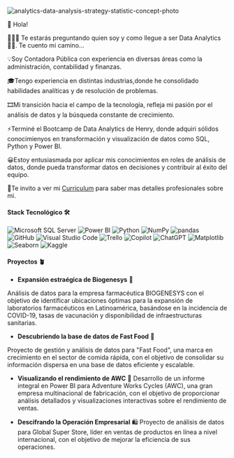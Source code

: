 ![analytics-data-analysis-strategy-statistic-concept-photo](https://github.com/user-attachments/assets/d9ce49ca-711a-4bd9-9c3b-2dfdc67c7881)



👋 Hola!

👨🏻‍💻 Te estarás preguntando quien soy y como llegue a ser Data Analytics 🕵🏼. Te cuento mi camino...

💡Soy Contadora Pública con experiencia en diversas áreas como la administración, contabilidad y finanzas.

🎓Tengo experiencia en distintas industrias,donde he consolidado habilidades analíticas y de resolución de problemas.

🎞️Mi transición hacia el campo de la tecnología, refleja mi pasión por el análisis de datos y la búsqueda constante de crecimiento.

⚡Terminé el Bootcamp de Data Analytics de Henry, donde adquiri sólidos conocimienyos en transformación y visualización de datos como SQL, Python y Power BI. 

😀Estoy entusiasmada por aplicar mis conocimientos en roles de análisis de datos, donde pueda transformar datos en decisiones y contribuir al éxito del equipo.

📎Te invito a ver mi [Curriculum](https://github.com/user-attachments/files/16397398/Antonella-Castillo-CV-Analista-de-Datos.pdf) para saber mas detalles profesionales sobre mi.


#### Stack Tecnológico 🛠 

![Microsoft SQL Server](https://img.shields.io/badge/Microsoft%20SQL%20Server-CC2927?style=for-the-badge&logo=microsoft-sql-server&logoColor=white) ![Power BI](https://img.shields.io/badge/Power%20BI-F2C811?style=for-the-badge&logo=power-bi&logoColor=black) ![Python](https://img.shields.io/badge/Python-3776AB?style=for-the-badge&logo=python&logoColor=white) ![NumPy](https://img.shields.io/badge/NumPy-013243?style=for-the-badge&logo=numpy&logoColor=white) ![pandas](https://img.shields.io/badge/pandas-150458?style=for-the-badge&logo=pandas&logoColor=white) ![GitHub](https://img.shields.io/badge/GitHub-181717?style=for-the-badge&logo=github&logoColor=white) ![Visual Studio Code](https://img.shields.io/badge/Visual%20Studio%20Code-0078D4?style=for-the-badge&logo=visual-studio-code&logoColor=white) ![Trello](https://img.shields.io/badge/Trello-0052CC?style=for-the-badge&logo=trello&logoColor=white)  ![Copilot](https://img.shields.io/badge/Copilot-000000?style=for-the-badge&logo=github-copilot&logoColor=white) ![ChatGPT](https://img.shields.io/badge/ChatGPT-412991?style=for-the-badge&logo=openai&logoColor=white) ![Matplotlib](https://img.shields.io/badge/Matplotlib-3776AB?style=for-the-badge&logo=matplotlib&logoColor=white) ![Seaborn](https://img.shields.io/badge/Seaborn-3776AB?style=for-the-badge&logo=seaborn&logoColor=white) ![Kaggle](https://img.shields.io/badge/Kaggle-20BEFF?style=for-the-badge&logo=kaggle&logoColor=white)

#### Proyectos 🪴

* **Expansión estraégica de Biogenesys** 💉
  
Análisis de datos para la empresa farmacéutica BIOGENESYS con el objetivo de identificar ubicaciones óptimas para la expansión de laboratorios farmacéuticos en Latinoamérica, basándose en la incidencia de COVID-19, tasas de vacunación y disponibilidad de infraestructuras sanitarias.

* **Descubriendo la base de datos de Fast Food** 🍔

Proyecto de gestión y análisis de datos para "Fast Food", una marca en crecimiento en el sector de comida rápida, con el objetivo de consolidar su información dispersa en una base de datos eficiente y escalable.

* **Visualizando el rendimiento de AWC** 🛞
Desarrollo de un informe integral en Power BI para Adventure Works Cycles (AWC), una gran empresa multinacional de fabricación, con el objetivo de proporcionar análisis detallados y visualizaciones interactivas sobre el rendimiento de ventas.

* **Descifrando la Operación Empresarial** 🛍️
Proyecto de análisis de datos para Global Super Store, líder en ventas de productos en línea a nivel internacional, con el objetivo de mejorar la eficiencia de sus operaciones.


















